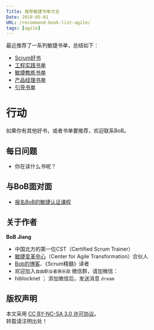 ```yaml
---
Title: 推荐敏捷书单大全
Date: 2019-05-01
URL: /recommend-book-list-agile/
tags: [agile]
---
```


最近推荐了一系列敏捷书单，总结如下：

- [Scrum好书](https://bobjiang.com/top-scrum-book)
- [工程实践书单](https://bobjiang.com/top-technical-practice-books)
- [敏捷教练书单](https://bobjiang.com/top-agile-coach-books)
- [产品经理书单](https://bobjiang.com/top-product-management-books)
- [引导书单](https://bobjiang.com/top-facilitation-books)

# 行动
如果你有其他好书，或者书单要推荐，欢迎联系BoB。

## 每日问题
- 你在读什么书呢？

## 与BoB面对面
- [报名BoB的敏捷认证课程](https://appmopev1px9533.h5.xiaoeknow.com/homepage)

## 关于作者
**BoB Jiang**

- 中国北方的第一位CST（Certified Scrum Trainer）  
- [敏捷变革中心](https://www.c4at.cn/)（Center for Agile Transformation）合伙人  
- [Bob的博客](http://www.bobjiang.com)、《Scrum精髓》译者
- 欢迎加入`自由职业者俱乐部` 微信群，请加微信：
- hiblocknet  ； 添加微信后，发送消息 `dream`

## 版权声明

本文采用 [CC BY-NC-SA 3.0 许可协议](https://creativecommons.org/licenses/by-nc-sa/3.0/deed.zh)。  
转载请注明出处！
